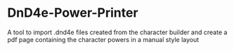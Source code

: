 # DnD4e-Power-Printer
A tool to import .dnd4e files created from the character builder and create a pdf page containing the character powers in a manual style layout
